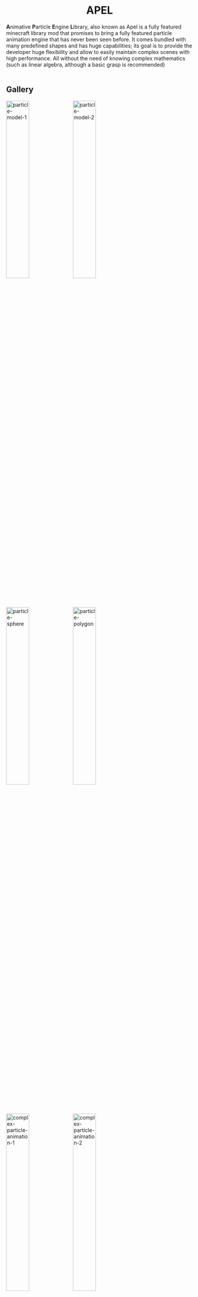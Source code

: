 # <center>APEL</center>
**A**nimative **P**article **E**ngine **L**ibrary, also known as Apel is a 
fully featured minecraft library mod that promises to bring a fully featured 
particle animation engine that has never been seen before. It comes bundled 
with many predefined shapes and has huge capabilities; its goal is to provide 
the developer huge flexibility and allow to easily maintain complex scenes with 
high performance.
All without the need of knowing complex mathematics (such as linear algebra, although a basic grasp is recommended)<br><br>

## Gallery
<img alt="particle-model-1" src="https://github.com/user-attachments/assets/49195959-652f-46aa-9927-935d5be57ef3" width="35%">
<img alt="particle-model-2" src="https://github.com/user-attachments/assets/1367705d-f1da-4dc9-ad05-62025d3f5fdb" width="35%">
<img alt="particle-sphere" src="https://github.com/user-attachments/assets/416022cc-8c0d-44ad-88e4-47e65a52e7cc" width="35%">
<img alt="particle-polygon" src="https://github.com/user-attachments/assets/79bff9eb-d081-4317-a13b-ebf53ad4cf2f" width="35%">
<img alt="complex-particle-animation-1" src="https://github.com/user-attachments/assets/d1fb4dfb-32fc-40af-9154-fef28f084098" width="35%">
<img alt="complex-particle-animation-2" src="https://github.com/user-attachments/assets/00453091-4a13-4bc3-9020-c2cde9141cbc" width="35%">

## Installion
This section is for the developers, for any normal people. Its as simple as downloading the mod and adding the jar file(not the sources) to your mods folder. For developers it has a bit more steps but its generally easy as well

1. Under the ``gradle.properties`` file. Add this line:
   ```java
   apel_version=0.1.0+1.20.6
   ```
2. On ``build.gradle`` file, under the **repositery**. Add these lines if you haven't installed any other dependency mods from modrinth:
   ```java
   repositories {
    // ...
      maven {
          url = "https://api.modrinth.com/maven"
      }
    }
   ```
3. On the same ``build.gradle`` file, finally we add these lines under the **dependencies**:
   ```java
   dependencies {
      // ...
      modImplementation "maven.modrinth:apel:${project.apel_version}"
      // ...
   }
4. Refresh gradle(in Intelleji IDEA, its pressing the gradle icon with a rotate sub-icon)
5. Try to either type ``Apel`` and let your IDE autocomplete it, or import ``net.mcbrincie.apel.Apel``. If all steps are done everything should work as expected

## Key Features
- **Particle Objects:** These are objects which render, they can be 2D, 3D shapes (such as a cube, circle, triangle) or 
even more complex ones like a cat or a dog (these aren't implemented to the library), they are classes that inherit 
from / extend the ``ParticleObject`` class, they also define a draw method which accepts the renderer, the current step 
the animator is in & the position to render at. 
This is where the render calculations happen to project the result onto the world; Particle objects can be used in 
multiple animators which is called **multi-instancing**. 
They can also define their own interceptors and attributes that can be modified by using the Interceptor API. 
Particle objects can also be rotated in 3D **<ins>which is measured in radians</ins>**. 
Unlike path animators they only use an "amount" of particles for the shape 
(Since the shape is not a complete but rather a dotted one, where each dot is a particle). 
When using the Interceptors API, you are in control of what data you want to give the user & what data can be modified. 
Interceptors are expressed as function that know have the data the object gave them and know which object they modify 
which means they themselves can tweak public params. Particle objects describe things in a high-level, since they are
shapes and have specific properties to them.


- **Path Animators:** These define the trajectory a particle object should follow. They are used to create detailed
and even procedural animations. When beginning the animation logic, the system uses the so-called rendering steps. These are
basically like frames from a video(or animation) in which they define certain changes. Particle objects are aware 
what step they are on (as mentioned in the inner workings of the drawing method).
Animators can play from the start to the end or some start & some end parts can be trimmed (just like how you do in videos). 
The problem with rendering steps is that they are constant and won't look pleasing on large distances which is why 
there are rendering intervals. They measure the distance per rendering step which allows for more consistent looking 
animations on larger distances (at the expense of performance. Since the server has to process more particles and calculations). 
They hold two methods, the first being ``convertStep`` which takes care of the conversation between the rendering interval 
and the amount and ``beginAnimation`` which is where the actual logic resides in, they should support trimming. When 
trimming happens at the start, all the calculations are done, but the particle object is not rendered, trimming on the end 
just breaks the loop. Path animators **MUST** allocate a sequence first (they can do only one) which is done by 
using ``allocateToScheduler`` and to then draw, the method ``handleDrawingStep`` should be used. Path animators 
come in a bundle with listeners which listen to three specific events which happen when the animator starts 
when it processes (each step it is called) and when the animator ends (either normally or abruptly)<br><br>

- **Renderers:** Renderers draw stuff in the world. They don't know which particle object calls the method but they know what to do
with the properties that the particle object gives them. They are described as a low-level system due to their simple nature of knowing
where and what to draw in the world. They have some methods for how to draw primitive shapes(defined by the library)<br>

## Getting Started
The first obvious thing is to create an ``ParticleObject``, pick your desired object to create and supply the params,
the second thing is creating the path animator object to use which will describe the motion of that object. And finally
use on the animator the ``beginAnimation`` and supply it with ``ApelRenderer.create(world)`` where world is the 
server world, now it should play entire animation!<br>

## Credits & Contributions
This project is founded & led by McBrincie212, contributions are welcome as long as they don't do anything shady such
as embedding malware, doing inappropriate things... 
After all, the project is meant to be improved & expanded upon with new ideas, 
new systems and more stuff that boost productivity and enhance the work experience
